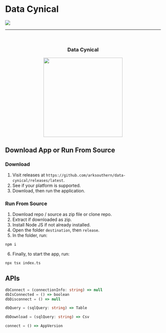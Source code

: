 # Data Cynical
<img src="https://i.imgur.com/wIP817g.jpeg" />
  

<div align=center>
  <hr /><br />
  <h3>Data Cynical</h3>
  <img height=256 src="https://i.imgur.com/6MKsCMJ.jpeg" />
</div>  
  
## Download App or Run From Source
### Download
1. Visit releases at `https://github.com/arksouthern/data-cynical/releases/latest`.
2. See if your platform is supported.
3. Download, then run the application.
### Run From Source
1. Download repo / source as zip file or clone repo.
2. Extract if downloaded as zip.
3. Install Node JS if not already installed.
4. Open the folder `destination`, then `release`.
5. In the folder, run:
```sh
npm i
```
6. Finally, to start the app, run:
```sh
npx tsx index.ts
```

## APIs
```ts
dbConnect = (connectionInfo: string) => null
dbIsConnected = () => boolean
dbDisconnect = () => null

dbQuery = (sqlQuery: string) => Table

dbDownload = (sqlQuery: string) => Csv

connect = () => AppVersion
```
